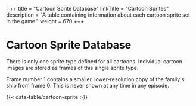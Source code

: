 +++
title = "Cartoon Sprite Database"
linkTitle = "Cartoon Sprites"
description = "A table containing information about each cartoon sprite set in the game."
weight = 670
+++

# Cartoon Sprite Database

There is only one sprite type defined for all cartoons. Individual cartoon images are stored as frames of this single sprite type.

Frame number 1 contains a smaller, lower-resolution copy of the family's ship from frame 0. This is never shown at any time in any episode.

{{< data-table/cartoon-sprite >}}
